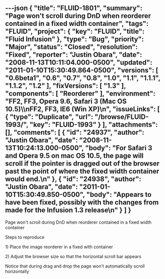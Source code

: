 ---json
{
  "title": "FLUID-1801",
  "summary": "Page won't scroll during DnD when reorderer contained in a fixed width container",
  "tags": "FLUID",
  "project": {
    "key": "FLUID",
    "title": "Fluid Infusion"
  },
  "type": "Bug",
  "priority": "Major",
  "status": "Closed",
  "resolution": "Fixed",
  "reporter": "Justin Obara",
  "date": "2008-11-13T10:11:04.000-0500",
  "updated": "2011-01-10T15:30:49.864-0500",
  "versions": [
    "0.6beta1",
    "0.6",
    "0.7",
    "0.8",
    "1.0",
    "1.1",
    "1.1.1",
    "1.1.2",
    "1.2"
  ],
  "fixVersions": [
    "1.3"
  ],
  "components": [
    "Reorderer"
  ],
  "environment": "FF2, FF3, Opera 9.6, Safari 3 (Mac OS 10.5)\\\nFF2, FF3, IE6 (Win XP)\n",
  "issueLinks": [
    {
      "type": "Duplicate",
      "url": "/browse/FLUID-1993/",
      "key": "FLUID-1993"
    }
  ],
  "attachments": [],
  "comments": [
    {
      "id": "24937",
      "author": "Justin Obara",
      "date": "2008-11-13T10:24:13.000-0500",
      "body": "For Safari 3 and Opera 9.5 on mac OS 10.5, the page will scroll if the pointer is dragged out of the browser past the point of where the fixed width container would end.\n"
    },
    {
      "id": "24938",
      "author": "Justin Obara",
      "date": "2011-01-10T15:30:49.850-0500",
      "body": "Appears to have been fixed, possibly with the changes from made for the Infusion 1.3 release\n"
    }
  ]
}
---
Page won't scroll during DnD when reorderer contained in a fixed width container

Steps to reproduce

1\) Place the image reorderer in a fixed with container

2\) Adjust the browser size so that the horizontal scroll bar appears

Notice that during drag and drop the page won't automatically scroll horizontally

        